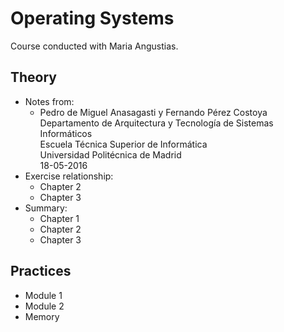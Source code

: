 # Operating Systems
Course conducted with Maria Angustias.

## Theory

- Notes from:  
	- Pedro de Miguel Anasagasti y Fernando Pérez Costoya  
	Departamento de Arquitectura y Tecnología de Sistemas Informáticos  
	Escuela Técnica Superior de Informática  
	Universidad Politécnica de Madrid  
	18-05-2016
- Exercise relationship:
	- Chapter 2
	- Chapter 3
- Summary:
	- Chapter 1
	- Chapter 2
	- Chapter 3
## Practices
- Module 1
- Module 2
- Memory
